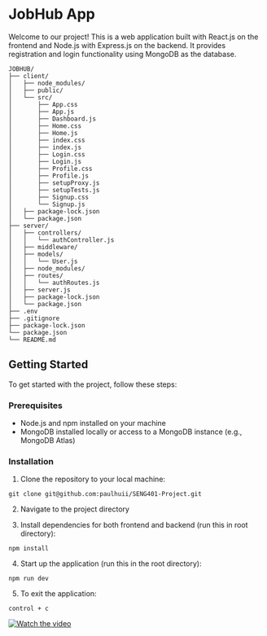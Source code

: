 # JobHub App

Welcome to our project! This is a web application built with React.js on the frontend and Node.js with Express.js on the backend. It provides registration and login functionality using MongoDB as the database.

```
JOBHUB/
├── client/
│   ├── node_modules/
│   ├── public/
│   └── src/
│       ├── App.css
│       ├── App.js
│       ├── Dashboard.js
│       ├── Home.css
│       ├── Home.js
│       ├── index.css
│       ├── index.js
│       ├── Login.css
│       ├── Login.js
│       ├── Profile.css
│       ├── Profile.js
│       ├── setupProxy.js
│       ├── setupTests.js
│       ├── Signup.css
│       └── Signup.js
│   ├── package-lock.json
│   └── package.json
├── server/
│   ├── controllers/
│   │   └── authController.js
│   ├── middleware/
│   ├── models/
│   │   └── User.js
│   ├── node_modules/
│   ├── routes/
│   │   └── authRoutes.js
│   ├── server.js
│   ├── package-lock.json
│   └── package.json
├── .env
├── .gitignore
├── package-lock.json
└── package.json
└── README.md
```

## Getting Started

To get started with the project, follow these steps:

### Prerequisites

- Node.js and npm installed on your machine
- MongoDB installed locally or access to a MongoDB instance (e.g., MongoDB Atlas)

### Installation

1. Clone the repository to your local machine:

```
git clone git@github.com:paulhuii/SENG401-Project.git
```


2. Navigate to the project directory


3. Install dependencies for both frontend and backend (run this in root directory):

```
npm install
```
4. Start up the application (run this in the root directory):
```
npm run dev
```
5. To exit the application: 
```
control + c
```
[![Watch the video](https://img.youtube.com/vi/e59xUZAtcxI/maxresdefault.jpg)](https://youtu.be/e59xUZAtcxI)
